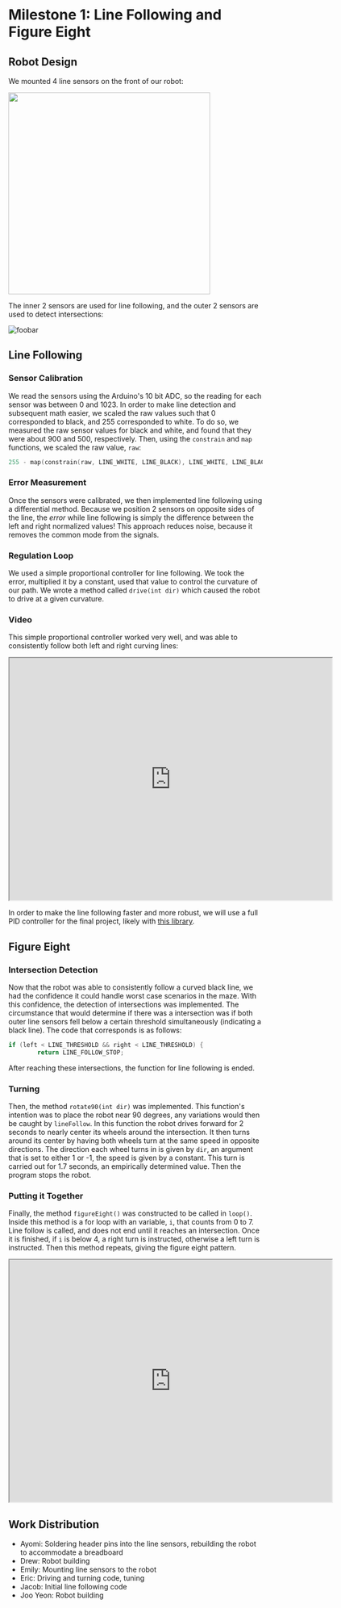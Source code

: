 # Milestone 1: Line Following and Figure Eight

## Robot Design

We mounted 4 line sensors on the front of our robot:

<img src="https://docs.google.com/drawings/d/e/2PACX-1vTnUPFIO_hQl_hhROnfM4NYv3XP-baZnS-AEOdejTgAUpANg4RfpMMHAJY5JZtBBANSvGLjsKtdm3mF/pub?w=387&h=688" height="400">

The inner 2 sensors are used for line following, and the outer 2 sensors are used to detect intersections:

![foobar](https://docs.google.com/drawings/d/e/2PACX-1vRF6c4o8zFln_yPjxUNZebqH3a0HgL3D8mK2dRO821P812rKY34zp4H12wJCZgIeUxLSrVgDQRGiksS/pub?w=960&h=720)

## Line Following

### Sensor Calibration

We read the sensors using the Arduino's 10 bit ADC, so the reading for each sensor was between 0 and 1023. In order to make line detection and subsequent math easier, we scaled the raw values such that 0 corresponded to black, and 255 corresponded to white. To do so, we measured the raw sensor values for black and white, and found that they were about 900 and 500, respectively. Then, using the `constrain` and `map` functions, we scaled the raw value, `raw`:
```cpp
255 - map(constrain(raw, LINE_WHITE, LINE_BLACK), LINE_WHITE, LINE_BLACK, 0, 255)
```

### Error Measurement

Once the sensors were calibrated, we then implemented line following using a differential method. Because we position 2 sensors on opposite sides of the line, the _error_ while line following is simply the difference between the left and right normalized values! This approach reduces noise, because it removes the common mode from the signals.

### Regulation Loop

We used a simple proportional controller for line following. We took the error, multiplied it by a constant, used that value to control the curvature of our path. We wrote a method called `drive(int dir)` which caused the robot to drive at a given curvature.


### Video

This simple proportional controller worked very well, and was able to consistently follow both left and right curving lines:

<iframe src="https://drive.google.com/file/d/0BzwUNPRyfTQHME9vWGwtVHR6WWM/preview" width="640" height="480"></iframe>

In order to make the line following faster and more robust, we will use a full PID controller for the final project, likely with [this library](https://github.com/br3ttb/Arduino-PID-Library).

## Figure Eight

### Intersection Detection
Now that the robot was able to consistently follow a curved black line, we had the confidence it could handle worst case scenarios in the maze. With this confidence, the detection of intersections was implemented. The circumstance that would determine if there was a intersection was if both outer line sensors fell below a certain threshold simultaneously (indicating a black line). The code that corresponds is as follows:
```cpp
if (left < LINE_THRESHOLD && right < LINE_THRESHOLD) {
	    return LINE_FOLLOW_STOP;
```
After reaching these intersections, the function for line following is ended.

### Turning
Then, the method `rotate90(int dir)` was implemented. This function's intention was to place the robot near 90 degrees, any variations would then be caught by `lineFollow`. In this function the robot drives forward for 2 seconds to nearly center its wheels around the intersection. It then turns around its center by having both wheels turn at the same speed in opposite directions. The direction each wheel turns in is given by `dir`, an argument that is set to either 1 or -1, the speed is given by a constant. This turn is carried out for 1.7 seconds, an empirically determined value. Then the program stops the robot.

### Putting it Together
Finally, the method `figureEight()` was constructed to be called in `loop()`. Inside this method is a for loop with an variable, `i`, that counts from 0 to 7. Line follow is called, and does not end until it reaches an intersection. Once it is finished, if `i` is below 4, a right turn is instructed, otherwise a left turn is instructed. Then this method repeats, giving the figure eight pattern.

<iframe src="https://drive.google.com/file/d/0B1r9QYTd8YNrUDF1QnNyRUhGYTA/preview" width="640" height="480"></iframe>

## Work Distribution

*   Ayomi: Soldering header pins into the line sensors, rebuilding the robot to accommodate a breadboard
*   Drew: Robot building
*   Emily: Mounting line sensors to the robot
*   Eric: Driving and turning code, tuning
*   Jacob: Initial line following code
*   Joo Yeon: Robot building
